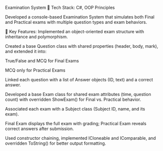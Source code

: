 Examination System
📌 Tech Stack: C#, OOP Principles

Developed a console-based Examination System that simulates both Final and Practical exams with multiple question types and exam behaviors.

🔹 Key Features:
Implemented an object-oriented exam structure with inheritance and polymorphism.

Created a base Question class with shared properties (header, body, mark), and extended it into:

True/False and MCQ for Final Exams

MCQ only for Practical Exams

Linked each question with a list of Answer objects (ID, text) and a correct answer.

Developed a base Exam class for shared exam attributes (time, question count) with overridden ShowExam() for Final vs. Practical behavior.

Associated each exam with a Subject class (Subject ID, name, and its exam).

Final Exam displays the full exam with grading; Practical Exam reveals correct answers after submission.

Used constructor chaining, implemented ICloneable and IComparable, and overridden ToString() for better output formatting.
